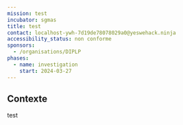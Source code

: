 ```yaml
---
mission: test
incubator: sgmas
title: test
contact: localhost-ywh-7d19de78078029a0@yeswehack.ninja
accessibility_status: non conforme
sponsors:
  - /organisations/DIPLP
phases:
  - name: investigation
    start: 2024-03-27
---
```


## Contexte

test

